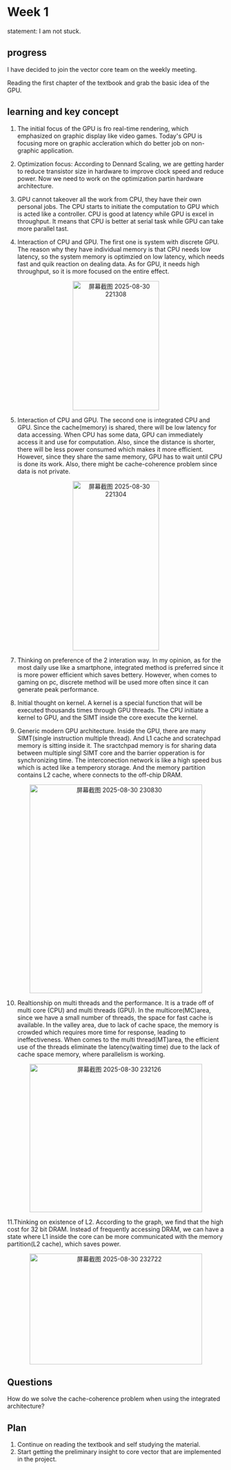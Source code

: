# Week 1
statement: I am not stuck.

## progress
I have decided to join the vector core team on the weekly meeting.

Reading the first chapter of the textbook and grab the basic idea of the GPU.

## learning and key concept

1. The initial focus of the GPU is fro real-time rendering, which emphasized on graphic display like video games. Today's GPU is focusing more on graphic accleration which do better job on non-graphic application.

2. Optimization focus: According to Dennard Scaling, we are getting harder to reduce transistor size in hardware to improve clock speed and reduce power. Now we need to work on the optimization partin hardware architecture.

3. GPU cannot takeover all the work from CPU, they have their own personal jobs. The CPU starts to initiate the computation to GPU which is acted like a controller. CPU is good at latency while GPU is excel in throughput. It means that CPU is better at serial task while GPU can take more parallel tast.  

4. Interaction of CPU and GPU. The first one is system with discrete GPU. The reason why they have individual memory is that CPU needs low latency, so the system memory is optimzied on low latency, which needs fast and quik reaction on dealing data. As for GPU, it needs high throughput, so it is more focused on the entire effect.
<div align="center">
<img width="200" height="300" alt="屏幕截图 2025-08-30 221308" src="https://github.com/user-attachments/assets/3c715cec-646e-4e51-b79f-df9b78023284" />
</div>

5. Interaction of CPU and GPU. The second one is integrated CPU and GPU. Since the cache(memory) is shared, there will be low latency for data accessing. When CPU has some data, GPU can immediately access it and use for computation. Also, since the distance is shorter, there will be less power consumed which makes it more efficient. However, since they share the same memory, GPU has to wait until CPU is done its work. Also, there might be cache-coherence problem since data is not private.
<div align="center">
<img width="200" height="393" alt="屏幕截图 2025-08-30 221304" src="https://github.com/user-attachments/assets/d7a9474d-dea2-437f-b8ff-e975e2343436" />
</div>

7. Thinking on preference of the 2 interation way. In my opinion, as for the most daily use like a smartphone, integrated method is preferred since it is more power efficient which saves bettery. However, when comes to gaming on pc, discrete method will be used more often since it can generate peak performance.    

8. Initial thought on kernel. A kernel is a special function that will be executed thousands times through GPU threads. The CPU initiate a kernel to GPU, and the SIMT inside the core execute the kernel.

9. Generic modern GPU architecture. Inside the GPU, there are many SIMT(single instruction multiple thread). And L1 cache and scratechpad memory is sitting inside it. The sractchpad memory is for sharing data between multiple singl SIMT core and the barrier opperation is for synchronizing time. The interconection network is like a high speed bus which is acted like a temperory storage. And the memory partition contains L2 cache, where connects to the off-chip DRAM.
<div align="center">
<img width="400" height="484" alt="屏幕截图 2025-08-30 230830" src="https://github.com/user-attachments/assets/a5327058-846a-4118-a405-2c714cdefeca" />
</div>

10. Realtionship on multi threads and the performance. It is a trade off of multi core (CPU) and multi threads (GPU). In the multicore(MC)area, since we have a small number of threads, the space for fast cache is available. In the valley area, due to lack of cache space, the memory is crowded which requires more time for response, leading to ineffectiveness. When comes to the multi thread(MT)area, the efficient use of the threads eliminate the latency(waiting time) due to the lack of cache space memory, where parallelism is working.
<div align="center">
<img width="400" height="344" alt="屏幕截图 2025-08-30 232126" src="https://github.com/user-attachments/assets/776538ea-a4da-45f0-8627-4033d04982a4" />
</div>

11.Thinking on existence of L2. According to the graph, we find that the high cost for 32 bit DRAM. Instead of frequently accessing DRAM, we can have a state where L1 inside the core can be more communicated with the memory partition(L2 cache), which saves power.
<div align="center">
<img width="400" height="257" alt="屏幕截图 2025-08-30 232722" src="https://github.com/user-attachments/assets/5435418a-d5e6-4ffd-8384-2039a2555096" />
</div>

## Questions
How do we solve the cache-coherence problem when using the integrated architecture?

## Plan
1. Continue on reading the textbook and self studying the material.
2. Start getting the preliminary insight to core vector that are implemented in the project. 




